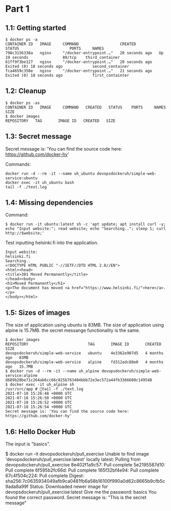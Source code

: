 # Part 1

## 1.1: Getting started
```
$ docker ps -a
CONTAINER ID   IMAGE     COMMAND                  CREATED          STATUS                      PORTS     NAMES
798c3156338a   nginx     "/docker-entrypoint.…"   20 seconds ago   Up 19 seconds               80/tcp    third_container
61ff9f3be127   nginx     "/docker-entrypoint.…"   20 seconds ago   Exited (0) 18 seconds ago             second_container
fca4659c350e   nginx     "/docker-entrypoint.…"   21 seconds ago   Exited (0) 18 seconds ago             first_containter

```

## 1.2: Cleanup
```
$ docker ps -as
CONTAINER ID   IMAGE     COMMAND   CREATED   STATUS    PORTS     NAMES     SIZE
$ docker images
REPOSITORY   TAG       IMAGE ID   CREATED   SIZE

```

## 1.3: Secret message
Secret message is: 'You can find the source code here: https://github.com/docker-hy'

Commands:
```
docker run -d --rm -it --name uh_ubuntu devopsdockeruh/simple-web-service:ubuntu
docker exec -it uh_ubuntu bash
tail -f ./text.log
```
## 1.4: Missing dependencies
Command:
```
$ docker run -it ubuntu:latest sh -c 'apt update; apt install curl -y; echo "Input website:"; read website; echo "Searching.."; sleep 1; curl http://$website;'
```

Test inputting helsinki.fi into the application.
```
Input website:
helsinki.fi
Searching..
<!DOCTYPE HTML PUBLIC "-//IETF//DTD HTML 2.0//EN">
<html><head>
<title>301 Moved Permanently</title>
</head><body>
<h1>Moved Permanently</h1>
<p>The document has moved <a href="https://www.helsinki.fi/">here</a>.</p>
</body></html>
```

## 1.5: Sizes of images
The size of application using ubuntu is 83MB.
The size of application using alpine is 15.7MB.
the secret messange functionality is the same.

```
$ docker images
REPOSITORY                          TAG       IMAGE ID       CREATED        SIZE
devopsdockeruh/simple-web-service   ubuntu    4e3362e907d5   4 months ago   83MB
devopsdockeruh/simple-web-service   alpine    fd312adc88e0   4 months ago   15.7MB
$ docker run -d --rm -it --name uh_alpine devopsdockeruh/simple-web-service:alpine
d689b28be71c264ab6cc66c825b763404bbb72e3ec572a44fb3366680c149548
$ docker exec -it uh_alpine sh
/usr/src/app # tail -f ./text.log
2021-07-18 15:26:48 +0000 UTC
2021-07-18 15:26:50 +0000 UTC
2021-07-18 15:26:52 +0000 UTC
2021-07-18 15:26:54 +0000 UTC
Secret message is: 'You can find the source code here: https://github.com/docker-hy'
```

## 1.6: Hello Docker Hub
The input is "basics".

$ docker run -it devopsdockeruh/pull_exercise
Unable to find image 'devopsdockeruh/pull_exercise:latest' locally
latest: Pulling from devopsdockeruh/pull_exercise
8e402f1a9c57: Pull complete 
5e2195587d10: Pull complete 
6f595b2fc66d: Pull complete 
165f32bf4e94: Pull complete 
67c4f504c224: Pull complete 
Digest: sha256:7c0635934049afb9ca0481fb6a58b16100f990a0d62c8665b9cfb5c9ada8a99f
Status: Downloaded newer image for devopsdockeruh/pull_exercise:latest
Give me the password: basics
You found the correct password. Secret message is:
"This is the secret message"
```
